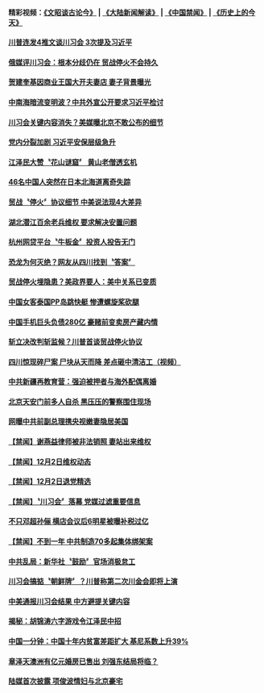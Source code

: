 #### 精彩视频：[《文昭谈古论今》](https://github.com/gfw-breaker/wenzhao/blob/master/README.md?t=12040031) | [《大陆新闻解读》](https://github.com/gfw-breaker/ntdtv-comedy/blob/master/README.md?t=12040031) | [《中国禁闻》](https://github.com/gfw-breaker/ntdtv-news/blob/master/README.md?t=12040031) | [《历史上的今天》](https://github.com/gfw-breaker/today-in-history/blob/master/README.md?t=12040031) 

#### [川普连发4推文谈川习会 3次提及习近平](../pages/news204/a1401811.md?t=12040031) 

#### [俄媒评川习会：根本分歧仍在 贸战停火不会持久](../pages/news204/a1401806.md?t=12040031) 

#### [贺建奎基因商业王国大开夫妻店 妻子背景曝光](../pages/news204/a1401804.md?t=12040031) 

#### [中南海暗流变明波？中共外宣公开要求习近平检讨](../pages/news204/a1401803.md?t=12040031) 

#### [川习会关键内容消失？美媒曝北京不敢公布的细节](../pages/news204/a1401727.md?t=12040031) 

#### [党内分裂加剧 习近平安保层级急升](../pages/news204/a1401626.md?t=12040031) 

#### [江泽民大赞〝花山谜窟〞 黄山老僧透玄机](../pages/news204/a1401680.md?t=12040031) 

#### [46名中国人突然在日本北海道离奇失踪](../pages/news204/a1401763.md?t=12040031) 


#### [贸战〝停火〞协议细节 中美说法现4大差异](../pages/news204/a1401775.md?t=12040031) 

#### [湖北潜江百余老兵维权 要求解决安置问题](../pages/news204/a1401772.md?t=12040031) 

#### [杭州网贷平台〝牛板金〞投资人投告无门](../pages/news204/a1401771.md?t=12040031) 

#### [恐龙为何灭绝？网友从四川找到〝答案〞](../pages/news204/a1401760.md?t=12040031) 

#### [贸战停火埋隐患？美政界要人：美中关系已变质](../pages/news204/a1401743.md?t=12040031) 

#### [中国女客泰国PP岛跳快艇 惨遭螺旋桨砍腿](../pages/news204/a1401757.md?t=12040031) 

#### [中国手机巨头负债280亿 豪赌前变卖房产藏内情](../pages/news204/a1401741.md?t=12040031) 

#### [斩立决改判斩监候？川普首谈贸战停火协议](../pages/news204/a1401724.md?t=12040031) 

#### [四川惊现碎尸案 尸块从天而降 差点砸中清洁工（视频）](../pages/news204/a1401734.md?t=12040031) 

#### [中共新疆再教育营：强迫被押者与海外配偶离婚](../pages/news204/a1401732.md?t=12040031) 

#### [北京天安门前多人自杀 黑压压的警察围住现场](../pages/news204/a1401733.md?t=12040031) 

#### [网曝中共前副总理携央视嫩妻隐居美国](../pages/news204/a1401721.md?t=12040031) 


#### [【禁闻】谢燕益律师被非法销照 妻站出来维权](../pages/news204/a1401715.md?t=12040031) 

#### [【禁闻】12月2日维权动态](../pages/news204/a1401714.md?t=12040031) 

#### [【禁闻】12月2日退党精选](../pages/news204/a1401713.md?t=12040031) 

#### [【禁闻】〝川习会〞落幕 党媒过滤重要信息](../pages/news204/a1401708.md?t=12040031) 

#### [不只邓超孙俪 横店会议后6明星被曝补税过亿](../pages/news204/a1401705.md?t=12040031) 

#### [【禁闻】不到一年 中共制造70多起集体绑架案](../pages/news204/a1401702.md?t=12040031) 

#### [中共乱局：新华社〝鼓励〞官场消极怠工](../pages/news204/a1401703.md?t=12040031) 

#### [川习会搞掂〝朝鲜牌〞？川普称第二次川金会即将上演](../pages/news204/a1401697.md?t=12040031) 

#### [中美通报川习会结果 中方避提关键内容](../pages/news204/a1401695.md?t=12040031) 

#### [揭秘：胡锦涛六字游戏令江泽民中招](../pages/news204/a1401279.md?t=12040031) 

#### [中国一分钟：中国十年内贫富差距扩大 基尼系数上升39%](../pages/news204/a1401686.md?t=12040031) 

#### [章泽天澳洲有亿元婚房已售出 刘强东结局将临？](../pages/news204/a1401613.md?t=12040031) 

#### [陆媒首次披露 项俊波情妇与北京豪宅](../pages/news204/a1401672.md?t=12040031) 

